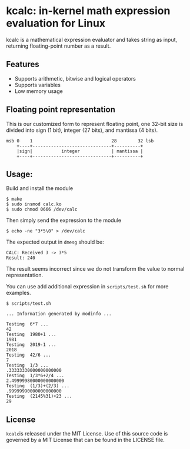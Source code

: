 # kcalc: in-kernel math expression evaluation for Linux

kcalc is a mathematical expression evaluator and takes string as
input, returning floating-point number as a result.

## Features

* Supports arithmetic, bitwise and logical operators
* Supports variables
* Low memory usage

## Floating point representation

This is our customized form to represent floating point, one 32-bit size
is divided into sign (1 bit), integer (27 bits), and mantissa (4 bits).

```
msb 0    1                              28        32 lsb
    +----+------------------------------+----------+
    |sign|           integer            | mantissa |
    +----+------------------------------+----------+
```


## Usage:

Build and install the module

```shell
$ make
$ sudo insmod calc.ko
$ sudo chmod 0666 /dev/calc
```

Then simply send the expression to the module

```shell
$ echo -ne "3*5\0" > /dev/calc
```

The expected output in `dmesg` should be:

```shell
CALC: Received 3 -> 3*5
Result: 240
```

The result seems incorrect since we do not transform the value to normal representation.

You can use add additional expression in `scripts/test.sh` for more examples.

```shell
$ scripts/test.sh

... Information generated by modinfo ...

Testing  6*7 ...
42
Testing  1980+1 ...
1981
Testing  2019-1 ...
2018
Testing  42/6 ...
7
Testing  1/3 ...
.33333330000000000000
Testing  1/3*6+2/4 ...
2.49999980000000000000
Testing  (1/3)+(2/3) ...
.99999990000000000000
Testing  (2145%31)+23 ...
29
```

## License

`kcalc`is released under the MIT License. Use of this source code is governed by
a MIT License that can be found in the LICENSE file.
